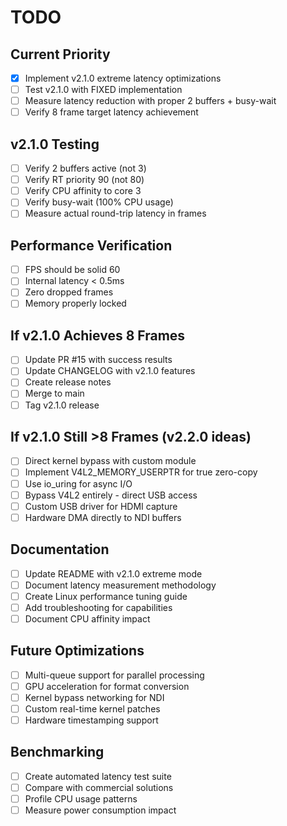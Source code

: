# TODO

## Current Priority
- [x] Implement v2.1.0 extreme latency optimizations
- [ ] Test v2.1.0 with FIXED implementation
- [ ] Measure latency reduction with proper 2 buffers + busy-wait
- [ ] Verify 8 frame target latency achievement

## v2.1.0 Testing
- [ ] Verify 2 buffers active (not 3)
- [ ] Verify RT priority 90 (not 80)
- [ ] Verify CPU affinity to core 3
- [ ] Verify busy-wait (100% CPU usage)
- [ ] Measure actual round-trip latency in frames

## Performance Verification
- [ ] FPS should be solid 60
- [ ] Internal latency < 0.5ms
- [ ] Zero dropped frames
- [ ] Memory properly locked

## If v2.1.0 Achieves 8 Frames
- [ ] Update PR #15 with success results
- [ ] Update CHANGELOG with v2.1.0 features
- [ ] Create release notes
- [ ] Merge to main
- [ ] Tag v2.1.0 release

## If v2.1.0 Still >8 Frames (v2.2.0 ideas)
- [ ] Direct kernel bypass with custom module
- [ ] Implement V4L2_MEMORY_USERPTR for true zero-copy
- [ ] Use io_uring for async I/O
- [ ] Bypass V4L2 entirely - direct USB access
- [ ] Custom USB driver for HDMI capture
- [ ] Hardware DMA directly to NDI buffers

## Documentation
- [ ] Update README with v2.1.0 extreme mode
- [ ] Document latency measurement methodology
- [ ] Create Linux performance tuning guide
- [ ] Add troubleshooting for capabilities
- [ ] Document CPU affinity impact

## Future Optimizations
- [ ] Multi-queue support for parallel processing
- [ ] GPU acceleration for format conversion
- [ ] Kernel bypass networking for NDI
- [ ] Custom real-time kernel patches
- [ ] Hardware timestamping support

## Benchmarking
- [ ] Create automated latency test suite
- [ ] Compare with commercial solutions
- [ ] Profile CPU usage patterns
- [ ] Measure power consumption impact
